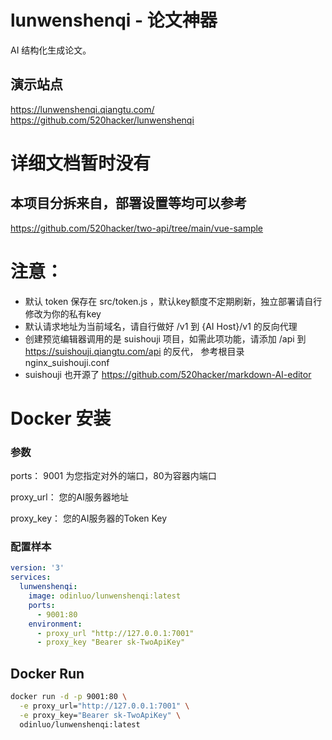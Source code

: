 # lunwenshenqi - 论文神器
AI 结构化生成论文。



## 演示站点

https://lunwenshenqi.qiangtu.com/
https://github.com/520hacker/lunwenshenqi



# 详细文档暂时没有

## 本项目分拆来自，部署设置等均可以参考
https://github.com/520hacker/two-api/tree/main/vue-sample



# 注意：

- 默认 token 保存在 src/token.js ，默认key额度不定期刷新，独立部署请自行修改为你的私有key
- 默认请求地址为当前域名，请自行做好 /v1 到 {AI Host}/v1 的反向代理 
- 创建预览编辑器调用的是 suishouji 项目，如需此项功能，请添加 /api 到 https://suishouji.qiangtu.com/api 的反代， 参考根目录 nginx_suishouji.conf
- suishouji 也开源了 https://github.com/520hacker/markdown-AI-editor



# Docker 安装

### 参数

ports：  9001 为您指定对外的端口，80为容器内端口

proxy_url： 您的AI服务器地址

proxy_key： 您的AI服务器的Token Key

### 配置样本

```yaml
version: '3'
services:
  lunwenshenqi:
    image: odinluo/lunwenshenqi:latest
    ports:
      - 9001:80     
    environment: 
      - proxy_url "http://127.0.0.1:7001"
      - proxy_key "Bearer sk-TwoApiKey" 
```



## Docker Run

```bash
docker run -d -p 9001:80 \
  -e proxy_url="http://127.0.0.1:7001" \
  -e proxy_key="Bearer sk-TwoApiKey" \
  odinluo/lunwenshenqi:latest
```

